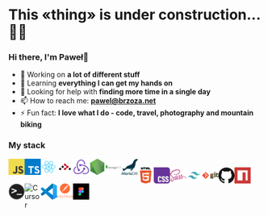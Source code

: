 <h1>This «thing» is under construction... 👨‍🎨</h1>

### Hi there, I'm Paweł👋

- 🔭 Working on **a lot of different stuff**
- 🌱 Learning **everything I can get my hands on**
- 🤔 Looking for help with **finding more time in a single day**
- 📫 How to reach me: **pawel@brzoza.net**
- ⚡ Fun fact: **I love what I do - code, travel, photography and mountain biking**

### My stack

<img align="left" width="32px" alt="JavaScript" src="https://raw.githubusercontent.com/github/explore/refs/heads/main/topics/javascript/javascript.png" />

<img align="left" width="32px" alt="TypeScript" src="https://raw.githubusercontent.com/github/explore/refs/heads/main/topics/typescript/typescript.png" />

<img align="left" width="32px" alt="React" src="https://raw.githubusercontent.com/github/explore/refs/heads/main/topics/react/react.png" />

<img align="left" width="32px" alt="React Router" src="https://raw.githubusercontent.com/github/explore/refs/heads/main/topics/react-router/react-router.png" />

<img align="left" width="32px" alt="Redux" src="https://raw.githubusercontent.com/github/explore/refs/heads/main/topics/redux/redux.png" />

<img align="left" width="32px" alt="Node.js" src="https://raw.githubusercontent.com/github/explore/refs/heads/main/topics/nodejs/nodejs.png" />

<img align="left" width="32px" alt="MongoDB" src="https://raw.githubusercontent.com/github/explore/refs/heads/main/topics/mongodb/mongodb.png" />

<img align="left" width="32px" alt="MariaDB" src="https://raw.githubusercontent.com/github/explore/refs/heads/main/topics/mariadb/mariadb.png" />

<br>

<img align="left" width="32px" alt="HTML5" src="http://raw.githubusercontent.com/github/explore/refs/heads/main/topics/html/html.png" />

<img align="left" width="32px" alt="CSS3" src="https://raw.githubusercontent.com/github/explore/refs/heads/main/topics/css/css.png" />

<img align="left" width="32px" alt="Sass" src="https://raw.githubusercontent.com/github/explore/refs/heads/main/topics/sass/sass.png" />

<img align="left" width="32px" alt="Tailwind" src="https://raw.githubusercontent.com/github/explore/refs/heads/main/topics/tailwind/tailwind.png" />

<img align="left" width="32px" alt="Git" src="https://raw.githubusercontent.com/github/explore/refs/heads/main/topics/git/git.png" />

<img align="left" width="32px" alt="GitHub" src="https://raw.githubusercontent.com/github/explore/refs/heads/main/topics/github/github.png" />

<img align="left" width="32px" alt="npm" src="https://raw.githubusercontent.com/github/explore/refs/heads/main/topics/npm/npm.png" />

<img align="left" width="32px" alt="Terminal" src="https://raw.githubusercontent.com/github/explore/refs/heads/main/topics/terminal/terminal.png" />

<br>

<img align="left" width="32px" alt="Cursor" src="https://encrypted-tbn0.gstatic.com/images?q=tbn:ANd9GcTO4H5JRdhQKQH6T8DzUgKSUeiqz-R91qHY02wn7f-gjmzKmn_uiivgTNb-hhaBY3Is9lQ&usqp=CAU" />

<img align="left" width="32px" alt="Visual Studio Code" src="https://raw.githubusercontent.com/github/explore/refs/heads/main/topics/visual-studio-code/visual-studio-code.png" />

<img align="left" width="32px" alt="Postman" src="https://raw.githubusercontent.com/github/explore/refs/heads/main/topics/postman/postman.png" />

<img align="left" width="32px" alt="Figma" src="https://raw.githubusercontent.com/github/explore/refs/heads/main/topics/figma/figma.png" />
